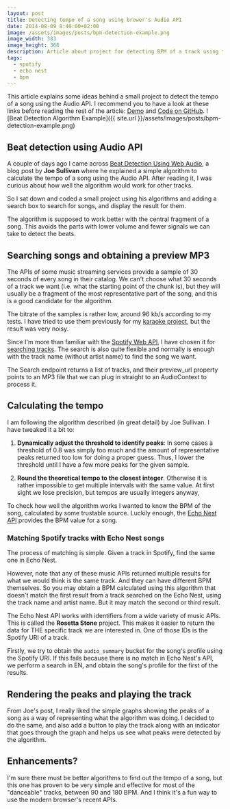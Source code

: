 ```yaml
---
layout: post
title: Detecting tempo of a song using brower's Audio API
date: 2014-08-09 8:40:00+02:00
image: /assets/images/posts/bpm-detection-example.png
image_width: 383
image_height: 368
description: Article about project for detecting BPM of a track using the Audio API, in combination with Spotify Web API and Echo Nest API.
tags:
  - spotify
  - echo nest
  - bpm
---
```


This article explains some ideas behind a small project to detect the tempo of a song using the Audio API. I recommend you to have a look at these links before reading the rest of the article: [Demo](http://jmperezperez.com/beats-audio-api/) and [Code on GitHub](https://github.com/JMPerez/beats-audio-api).
![Beat Detection Algorithm Example]({{ site.url }}/assets/images/posts/bpm-detection-example.png)

## Beat detection using Audio API

A couple of days ago I came across [Beat Detection Using Web Audio](http://joesul.li/van/beat-detection-using-web-audio/), a blog post by **Joe Sullivan** where he explained a simple algorithm to calculate the tempo of a song using the Audio API. After reading it, I was curious about how well the algorithm would work for other tracks.

So I sat down and coded a small project using his algorithms and adding a search box to search for songs, and display the result for them.

The algorithm is supposed to work better with the central fragment of a song. This avoids the parts with lower volume and fewer signals we can take to detect the beats.

## Searching songs and obtaining a preview MP3
The APIs of some music streaming services provide a sample of 30 seconds of every song in their catalog. We can't choose what 30 seconds of a track we want (i.e. what the starting point of the chunk is), but they will usually be a fragment of the most representative part of the song, and this is a good candidate for the algorithm.

The bitrate of the samples is rather low, around 96 kb/s according to my tests. I have tried to use them previously for my [karaoke project](http://jmperezperez.com/karaoke/), but the result was very noisy.

Since I'm more than familiar with the [Spotify Web API](https://developer.spotify.com/web-api/), I have chosen it for [searching tracks](https://developer.spotify.com/web-api/search-item/). The search is also quite flexible and normally is enough with the track name (without artist name) to find the song we want.

The Search endpoint returns a list of tracks, and their preview_url property points to an MP3 file that we can plug in straight to an AudioContext to process it.

## Calculating the tempo

I am following the algorithm described (in great detail) by Joe Sullivan. I have tweaked it a bit to:

1. **Dynamically adjust the threshold to identify peaks**: In some cases a threshold of 0.8 was simply too much and the amount of representative peaks returned too low for doing a proper guess. Thus, I lower the threshold until I have a few more peaks for the given sample.

2. **Round the theoretical tempo to the closest integer**. Otherwise it is rather impossible to get multiple intervals with the same value. At first sight we lose precision, but tempos are usually integers anyway,

To check how well the algorithm works I wanted to know the BPM of the song, calculated by some trustable source. Luckily enough, the [Echo Nest API](http://developer.echonest.com/docs/v4/track.html) provides the BPM value for a song.

### Matching Spotify tracks with Echo Nest songs

The process of matching is simple. Given a track in Spotify, find the same one in Echo Nest.

However, note that any of these music APIs returned multiple results for what we would think is the same track. And they can have different BPM themselves. So you may obtain a BPM calculated using this algorithm that doesn't match the first result from a track searched on the Echo Nest, using the track name and artist name. But it may match the second or third result.

The Echo Nest API works with identifiers from a wide variety of music APIs. This is called the **Rosetta Stone** project. This makes it easier to return the data for THE specific track we are interested in. One of those IDs is the Spotify URI of a track.

Firstly, we try to obtain the `audio_summary` bucket for the song's profile using the Spotify URI. If this fails because there is no match in Echo Nest's API, we perform a search in EN, and obtain the song's profile for the first of the results.

## Rendering the peaks and playing the track

From Joe's post, I really liked the simple graphs showing the peaks of a song as a way of representing what the algorithm was doing. I decided to do the same, and also add a button to play the track along with an indicator that goes through the graph and helps us see what peaks were detected by the algorithm.

## Enhancements?

I'm sure there must be better algorithms to find out the tempo of a song, but this one has proven to be very simple and effective for most of the "danceable" tracks, between 90 and 180 BPM. And I think it's a fun way to use the modern browser's recent APIs.
